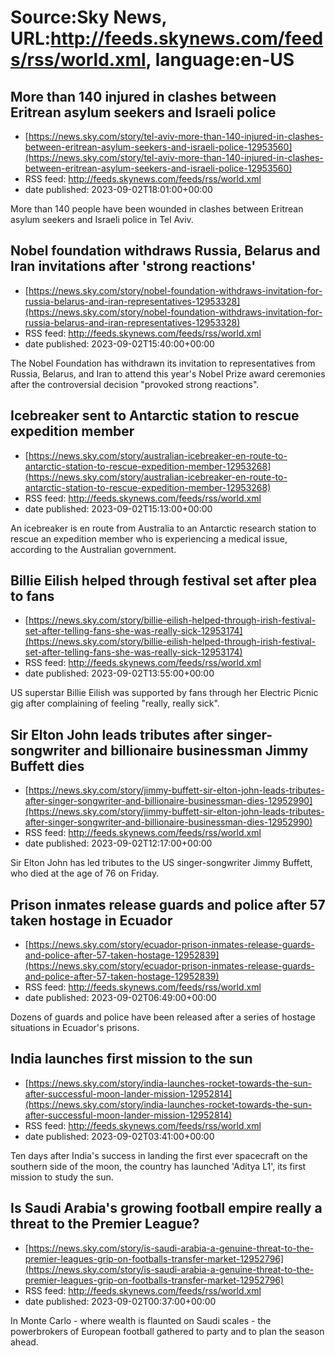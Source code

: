 # Source:Sky News, URL:http://feeds.skynews.com/feeds/rss/world.xml, language:en-US

## More than 140 injured in clashes between Eritrean asylum seekers and Israeli police
 - [https://news.sky.com/story/tel-aviv-more-than-140-injured-in-clashes-between-eritrean-asylum-seekers-and-israeli-police-12953560](https://news.sky.com/story/tel-aviv-more-than-140-injured-in-clashes-between-eritrean-asylum-seekers-and-israeli-police-12953560)
 - RSS feed: http://feeds.skynews.com/feeds/rss/world.xml
 - date published: 2023-09-02T18:01:00+00:00

More than 140 people have been wounded in clashes between Eritrean asylum seekers and Israeli police in Tel Aviv.

## Nobel foundation withdraws Russia, Belarus and Iran invitations after 'strong reactions'
 - [https://news.sky.com/story/nobel-foundation-withdraws-invitation-for-russia-belarus-and-iran-representatives-12953328](https://news.sky.com/story/nobel-foundation-withdraws-invitation-for-russia-belarus-and-iran-representatives-12953328)
 - RSS feed: http://feeds.skynews.com/feeds/rss/world.xml
 - date published: 2023-09-02T15:40:00+00:00

The Nobel Foundation has withdrawn its invitation to representatives from Russia, Belarus, and Iran to attend this year's Nobel Prize award ceremonies after the controversial decision "provoked strong reactions".

## Icebreaker sent to Antarctic station to rescue expedition member
 - [https://news.sky.com/story/australian-icebreaker-en-route-to-antarctic-station-to-rescue-expedition-member-12953268](https://news.sky.com/story/australian-icebreaker-en-route-to-antarctic-station-to-rescue-expedition-member-12953268)
 - RSS feed: http://feeds.skynews.com/feeds/rss/world.xml
 - date published: 2023-09-02T15:13:00+00:00

An icebreaker is en route from Australia to an Antarctic research station to rescue an expedition member who is experiencing a medical issue, according to the Australian government.

## Billie Eilish helped through festival set after plea to fans
 - [https://news.sky.com/story/billie-eilish-helped-through-irish-festival-set-after-telling-fans-she-was-really-sick-12953174](https://news.sky.com/story/billie-eilish-helped-through-irish-festival-set-after-telling-fans-she-was-really-sick-12953174)
 - RSS feed: http://feeds.skynews.com/feeds/rss/world.xml
 - date published: 2023-09-02T13:55:00+00:00

US superstar Billie Eilish&#160;was supported by fans through her Electric Picnic gig after complaining of feeling "really, really sick".

## Sir Elton John leads tributes after singer-songwriter and billionaire businessman Jimmy Buffett dies
 - [https://news.sky.com/story/jimmy-buffett-sir-elton-john-leads-tributes-after-singer-songwriter-and-billionaire-businessman-dies-12952990](https://news.sky.com/story/jimmy-buffett-sir-elton-john-leads-tributes-after-singer-songwriter-and-billionaire-businessman-dies-12952990)
 - RSS feed: http://feeds.skynews.com/feeds/rss/world.xml
 - date published: 2023-09-02T12:17:00+00:00

Sir Elton John has led tributes to the US singer-songwriter Jimmy Buffett, who died at the age of 76 on Friday.

## Prison inmates release guards and police after 57 taken hostage in Ecuador
 - [https://news.sky.com/story/ecuador-prison-inmates-release-guards-and-police-after-57-taken-hostage-12952839](https://news.sky.com/story/ecuador-prison-inmates-release-guards-and-police-after-57-taken-hostage-12952839)
 - RSS feed: http://feeds.skynews.com/feeds/rss/world.xml
 - date published: 2023-09-02T06:49:00+00:00

Dozens of guards and police have been released after a series of hostage situations in Ecuador's prisons.

## India launches first mission to the sun
 - [https://news.sky.com/story/india-launches-rocket-towards-the-sun-after-successful-moon-lander-mission-12952814](https://news.sky.com/story/india-launches-rocket-towards-the-sun-after-successful-moon-lander-mission-12952814)
 - RSS feed: http://feeds.skynews.com/feeds/rss/world.xml
 - date published: 2023-09-02T03:41:00+00:00

Ten days after India's success in landing the first ever spacecraft on the southern side of the moon, the country has launched 'Aditya L1', its first mission to study the sun.

## Is Saudi Arabia's growing football empire really a threat to the Premier League?
 - [https://news.sky.com/story/is-saudi-arabia-a-genuine-threat-to-the-premier-leagues-grip-on-footballs-transfer-market-12952796](https://news.sky.com/story/is-saudi-arabia-a-genuine-threat-to-the-premier-leagues-grip-on-footballs-transfer-market-12952796)
 - RSS feed: http://feeds.skynews.com/feeds/rss/world.xml
 - date published: 2023-09-02T00:37:00+00:00

In Monte Carlo - where wealth is flaunted on Saudi scales - the powerbrokers of European football gathered to party and to plan the season ahead.

